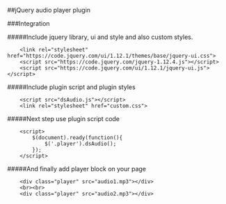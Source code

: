 ##jQuery audio player plugin

###Integration

#####Include jquery library, ui and style and also custom styles.

```
    <link rel="stylesheet" href="https://code.jquery.com/ui/1.12.1/themes/base/jquery-ui.css">
    <script src="https://code.jquery.com/jquery-1.12.4.js"></script>
    <script src="https://code.jquery.com/ui/1.12.1/jquery-ui.js"></script>
```

#####Include plugin script and plugin styles

```
	<script src="dsAudio.js"></script>
	<link rel="stylesheet" href="custom.css">
```

#####Next step use plugin script code

```
	<script>
		$(document).ready(function(){	
			$('.player').dsAudio();
		});
	</script>
```

#####And finally add player block on your page

```
	<div class="player" src="audio1.mp3"></div>
	<br><br>
	<div class="player" src="audio2.mp3"></div>
```